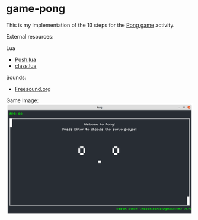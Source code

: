 # game-pong

This is my implementation of the 13 steps for the [Pong game](https://cs50.harvard.edu/x/2020/tracks/games/)
activity.

External resources:

Lua
+ [Push.lua](https://github.com/Ulydev/push/blob/master/push.lua)
+ [class.lua](https://github.com/vrld/hump/blob/master/class.lua)

Sounds:
+ [Freesound.org](https://freesound.org/)


Game Image:
![Pong Game](images/Pong.png)

